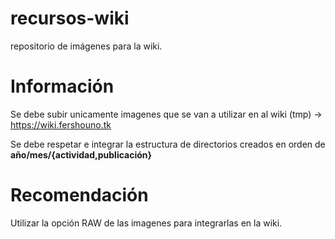 # recursos-wiki
repositorio de imágenes para la wiki.

# Información
Se debe subir unicamente imagenes que se van a utilizar en al wiki (tmp) -> https://wiki.fershouno.tk  

Se debe respetar e integrar la estructura de directorios creados en orden de __año/mes/{actividad,publicación}__

# Recomendación
Utilizar la opción RAW de las imagenes para integrarlas en la wiki.
